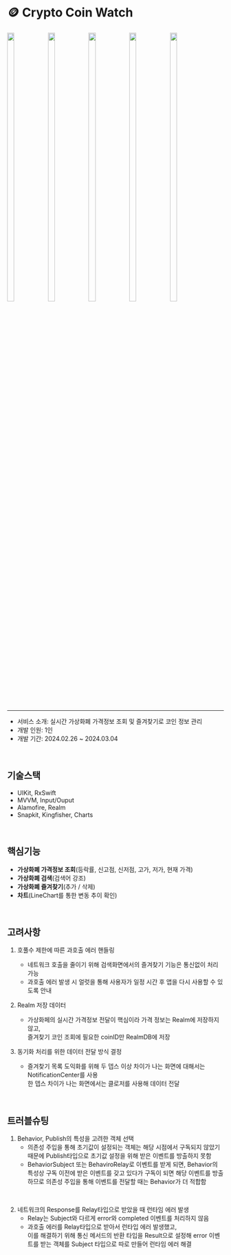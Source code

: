 # 🪙 Crypto Coin Watch
<img src = "https://github.com/imashrimp/CryptoCoin/assets/114081840/1b746b07-2862-4522-90db-84313d2eb900.png" width="18%" height="40%">
<img src = "https://github.com/imashrimp/CryptoCoin/assets/114081840/475f60e4-3e02-4b5b-80d2-b441bdb0be7d" width="18%" height="40%">
<img src = "https://github.com/imashrimp/CryptoCoin/assets/114081840/f51b5b80-ad27-4774-9c60-729191861bb1" width="18%" height="40%">
<img src = "https://github.com/imashrimp/CryptoCoin/assets/114081840/ce7a9d1e-e625-4afb-b99a-6e249cf27448" width="18%" height="40%">
<img src = "https://github.com/imashrimp/CryptoCoin/assets/114081840/aaf78ddc-ccfb-4bda-bf72-906a2ed1af9d)" width="18%" height="40%">


---

- 서비스 소개: 실시간 가상화폐 가격정보 조회 및 즐겨찾기로 코인 정보 관리<br>
- 개발 인원: 1인<br>
- 개발 기간: 2024.02.26 ~ 2024.03.04

<br>

## 기술스택
- UIKit, RxSwift
- MVVM, Input/Ouput
- Alamofire, Realm
- Snapkit, Kingfisher, Charts

<br>

## 핵심기능
- **가상화폐 가격정보 조회**(등락률, 신고점, 신저점, 고가, 저가, 현재 가격)
- **가상화폐 검색**(검색어 강조)
- **가상화폐 즐겨찾기**(추가 / 삭제)
- **차트**(LineChart를 통한 변동 추이 확인)

<br>

## 고려사항
1.  호풀수 제한에 따른 과호출 에러 핸들링
   
    - 네트워크 호출을 줄이기 위해 검색화면에서의 즐겨찾기 기능은 통신없이 처리 가능
    - 과호출 에러 발생 시 얼럿을 통해 사용자가 일정 시간 후 앱을 다시 사용할 수 있도록 안내

2. Realm 저장 데이터

    - 가상화페의 실시간 가격정보 전달이 핵심이라 가격 정보는 Realm에 저장하지 않고,<br>즐겨찾기 코인 조회에 필요한 coinID만 RealmDB에 저장

3. 동기화 처리를 위한 데이터 전달 방식 결정
    - 즐겨찾기 목록 도익화를 위해 두 뎁스 이상 차이가 나는 화면에 대해서는 NotificationCenter를 사용<br>한 뎁스 차이가 나는 화면에서는 클로저를 사용해 데이터 전달
   

<br>

## 트러블슈팅
1. Behavior, Publish의 특성을 고려한 객체 선택
     - 의존성 주입을 통해 초기값이 설정되는 객체는 해당 시점에서 구독되지 않았기 때문에 Publish타입으로 초기값 설정을 위해 받은 이벤트를 방출하지 못함
     - BehaviorSubject 또는 BehaviroRelay로 이벤트를 받게 되면, Behavior의 특성상 구독 이전에 받은 이벤트를 갖고 있다가 구독이 되면 해당 이벤트를 방출하므로 의존성 주입을 통해 이벤트를 전달할 때는 Behavior가 더 적합함
    
<br>

2. 네트워크의 Response를 Relay타입으로 받았을 때 런타임 에러 발생
     - Relay는 Subject와 다르게 error와 completed 이벤트를 처리하지 않음
     - 과호출 에러를 Relay타입으로 받아서 런타입 에러 발생했고,<br>이를 해결하기 위해 통신 메서드의 반환 타입을 Result으로 설정해 error 이벤트를 받는 객체를 Subject 타입으로 따로 만들어 런타임 에러 해결
